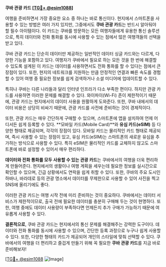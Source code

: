 **쿠바 관광 카드 [[TG💪+ @esim1088](https://t.me/s/esim1088)]**

여행을 준비하면서 가장 중요한 요소 중 하나는 바로 통신이다. 현지에서 스마트폰을 사용할 수 있는 방법은 여러 가지 있지만, 그중에서도 **쿠바 관광 카드**는 반드시 알아둬야 할 필수 아이템이다. 이 카드는 쿠바를 방문하는 모든 여행자들에게 유용한 통신 솔루션으로, 특히 데이터와 전화 통화를 동시에 사용할 수 있는 점에서 많은 여행객들의 선택을 받고 있다.

쿠바 관광 카드는 단순히 데이터만 제공하는 일반적인 데이터 싱글 카드와는 다르게, 다양한 기능을 포함하고 있다. 여행자가 쿠바에서 필요로 하는 모든 것을 한 번에 해결할 수 있도록 설계된 이 카드는 데이터를 사용하면서도 전화 통화를 할 수 있다는 점에서 큰 장점이 있다. 또한, 현지의 네트워크를 지원하는 만큼 안정적인 연결과 빠른 속도를 경험할 수 있어 여행 중 필요한 정보를 쉽게 검색하거나 소셜 미디어에 업데이트할 수 있다.

특히나 쿠바는 다른 나라들과 달리 인터넷 인프라가 다소 부족한 편이다. 하지만 관광 카드를 사용하면 이러한 문제를 해결할 수 있다. 와이파이(Wi-Fi) 존이 제한적이기 때문에, 관광 카드는 현지에서의 데이터 사용을 원활하게 도와준다. 또한, 쿠바 내에서의 데이터 비용은 상당히 비싸기 때문에, 관광 카드를 사전에 준비하는 것이 경제적이다.

또한, 관광 카드는 매우 간단하게 구매할 수 있으며, 스마트폰에 앱을 설치하여 언제 어디서든 쉽게 등록할 수 있다. **모바일 카드(Mobile Card)**와 **유심 카드(eSIM)** 등 다양한 형태로 제공되며, 각각의 장점이 있다. 모바일 카드는 물리적인 카드 형태로 제공되며, 즉시 사용할 수 있는 장점이 있고, 유심 카드(eSIM)는 스마트폰의 새로운 유심을 추가하는 방식으로 사용할 수 있다. 특히 eSIM은 물리적인 카드를 교체하지 않고도 스마트폰에 바로 설정할 수 있어서 매우 편리하다.

**데이터와 전화 통화를 모두 사용할 수 있는 관광 카드**는 쿠바에서의 여행을 더욱 편리하게 만들어준다. 현지에서의 생활이나 여행 계획을 세우는데 필요한 정보를 실시간으로 확인할 수 있으며, 긴급 상황에서도 연락을 쉽게 취할 수 있다. 또한, 쿠바의 주요 도시인 하바나, 바라데로 등의 관광 명소에서 데이터를 무제한으로 사용할 수 있어 사진을 찍고 SNS에 올리기에도 좋다.

이러한 관광 카드는 여행 시작 전에 미리 준비하는 것이 중요하다. 쿠바에서는 데이터 서비스가 제한적이므로, 출국 전에 필요한 데이터를 충분히 구매해 두는 것이 현명하다. 또한, 여행 중에도 데이터 사용량이 부족하다면 언제든지 추가 구매가 가능하기 때문에 여유롭게 사용할 수 있다.

**결론적으로**, 쿠바 관광 카드는 현지에서의 통신 문제를 해결해주는 강력한 도구이다. 데이터와 전화 통화를 동시에 사용할 수 있으며, 간단한 등록 과정으로 누구나 쉽게 사용할 수 있다. 또한, 다양한 형태의 카드가 제공되어 개인의 스타일에 맞춰 선택할 수 있다. 쿠바에서의 여행을 더 편리하고 즐겁게 만들기 위해 꼭 필요한 **쿠바 관광 카드**를 지금 바로 준비해보자!

[[TG💪+ @esim1088](https://t.me/s/esim1088) ![Image](https://i.postimg.cc/Y0z9fWf4/image.png)]